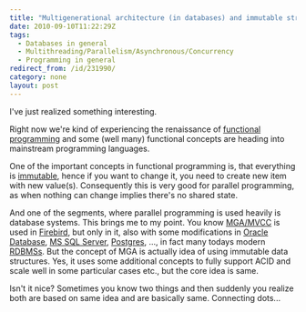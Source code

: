 ```yaml
---
title: "Multigenerational architecture (in databases) and immutable structures (from functional programming)"
date: 2010-09-10T11:22:29Z
tags:
  - Databases in general
  - Multithreading/Parallelism/Asynchronous/Concurrency
  - Programming in general
redirect_from: /id/231990/
category: none
layout: post
---
```

I've just realized something interesting.

Right now we're kind of experiencing the renaissance of [functional programming][1] and some (well many) functional concepts are heading into mainstream programming languages.

One of the important concepts in functional programming is, that everything is [immutable][2], hence if you want to change it, you need to create new item with new value(s). Consequently this is very good for parallel programming, as when nothing can change implies there's no shared state.

And one of the segments, where parallel programming is used heavily is database systems. This brings me to my point. You know [MGA/MVCC][3] is used in [Firebird][4], but only in it, also with some modifications in [Oracle Database][5], [MS SQL Server][6], [Postgres][7], ..., in fact many todays modern [RDBMSs][8]. But the concept of MGA is actually idea of using immutable data structures. Yes, it uses some additional concepts to fully support ACID and scale well in some particular cases etc., but the core idea is same.

Isn't it nice? Sometimes you know two things and then suddenly you realize both are based on same idea and are basically same. Connecting dots...

[1]: http://en.wikipedia.org/wiki/Functional_programming
[2]: http://en.wikipedia.org/wiki/Immutable_object
[3]: http://en.wikipedia.org/wiki/Multiversion_concurrency_control
[4]: http://www.firebirdsql.org
[5]: http://www.oracle.com/us/products/database/index.html
[6]: http://www.microsoft.com/sqlserver
[7]: http://www.postgresql.org/
[8]: http://en.wikipedia.org/wiki/Relational_database_management_system